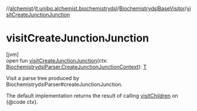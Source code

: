 //[alchemist](../../../index.md)/[it.unibo.alchemist.biochemistrydsl](../index.md)/[BiochemistrydslBaseVisitor](index.md)/[visitCreateJunctionJunction](visit-create-junction-junction.md)

# visitCreateJunctionJunction

[jvm]\
open fun [visitCreateJunctionJunction](visit-create-junction-junction.md)(ctx: [BiochemistrydslParser.CreateJunctionJunctionContext](../-biochemistrydsl-parser/-create-junction-junction-context/index.md)): [T](../../it.unibo.alchemist.model.implementations.conditions/-neighborhood-present/index.md)

Visit a parse tree produced by BiochemistrydslParser#createJunctionJunction. 

The default implementation returns the result of calling [visitChildren](index.md#668592954%2FFunctions%2F-267951372) on {@code ctx}.
